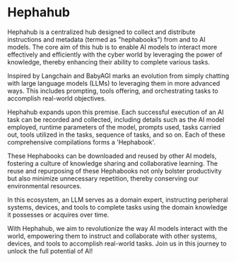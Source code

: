 # Hephahub

Hephahub is a centralized hub designed to collect and distribute instructions and metadata (termed as "hephabooks") from and to AI models. The core aim of this hub is to enable AI models to interact more effectively and efficiently with the cyber world by leveraging the power of knowledge, thereby enhancing their ability to complete various tasks.

Inspired by Langchain and BabyAGI marks an evolution from simply chatting with large language models (LLMs) to leveraging them in more advanced ways. This includes prompting, tools offering, and orchestrating tasks to accomplish real-world objectives. 

Hephahub expands upon this premise. Each successful execution of an AI task can be recorded and collected, including details such as the AI model employed, runtime parameters of the model, prompts used, tasks carried out, tools utilized in the tasks, sequence of tasks, and so on. Each of these comprehensive compilations forms a 'Hephabook'.

These Hephabooks can be downloaded and reused by other AI models, fostering a culture of knowledge sharing and collaborative learning. The reuse and repurposing of these Hephabooks not only bolster productivity but also minimize unnecessary repetition, thereby conserving our environmental resources.

In this ecosystem, an LLM serves as a domain expert, instructing peripheral systems, devices, and tools to complete tasks using the domain knowledge it possesses or acquires over time.

With Hephahub, we aim to revolutionize the way AI models interact with the world, empowering them to instruct and collaborate with other systems, devices, and tools to accomplish real-world tasks. Join us in this journey to unlock the full potential of AI!
